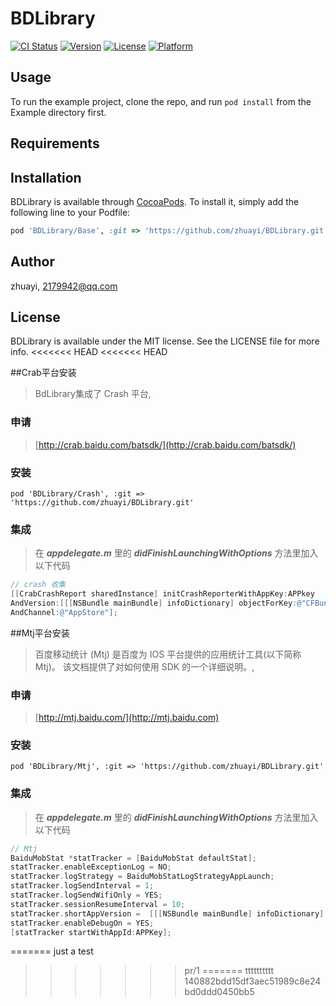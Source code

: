 # BDLibrary

[![CI Status](http://img.shields.io/travis/zhuayi/BDLibrary.svg?style=flat)](https://travis-ci.org/zhuayi/BDLibrary)
[![Version](https://img.shields.io/cocoapods/v/BDLibrary.svg?style=flat)](http://cocoapods.org/pods/BDLibrary)
[![License](https://img.shields.io/cocoapods/l/BDLibrary.svg?style=flat)](http://cocoapods.org/pods/BDLibrary)
[![Platform](https://img.shields.io/cocoapods/p/BDLibrary.svg?style=flat)](http://cocoapods.org/pods/BDLibrary)

## Usage

To run the example project, clone the repo, and run `pod install` from the Example directory first.

## Requirements

## Installation

BDLibrary is available through [CocoaPods](http://cocoapods.org). To install
it, simply add the following line to your Podfile:

```ruby
pod 'BDLibrary/Base', :git => 'https://github.com/zhuayi/BDLibrary.git'
```

## Author

zhuayi, 2179942@qq.com

## License

BDLibrary is available under the MIT license. See the LICENSE file for more info.
<<<<<<< HEAD
<<<<<<< HEAD


##Crab平台安装


> BdLibrary集成了 Crash 平台,  

### 申请

> [http://crab.baidu.com/batsdk/](http://crab.baidu.com/batsdk/)


### 安装

```shell
pod 'BDLibrary/Crash', :git => 'https://github.com/zhuayi/BDLibrary.git'
```


### 集成

> 在 ***appdelegate.m*** 里的 ***didFinishLaunchingWithOptions*** 方法里加入以下代码

```objective-c
// crash 收集
[[CrabCrashReport sharedInstance] initCrashReporterWithAppKey:APPkey
AndVersion:[[[NSBundle mainBundle] infoDictionary] objectForKey:@"CFBundleVersion"]
AndChannel:@"AppStore"];
```



##Mtj平台安装


> 百度移动统计 (Mtj) 是百度为 IOS 平台提供的应用统计工具(以下简称 Mtj)。 该文档提供了对如何使用 SDK 的一个详细说明。,  

### 申请

> [http://mtj.baidu.com/](http://mtj.baidu.com)


### 安装

```shell
pod 'BDLibrary/Mtj', :git => 'https://github.com/zhuayi/BDLibrary.git'
```

### 集成

> 在 ***appdelegate.m*** 里的 ***didFinishLaunchingWithOptions*** 方法里加入以下代码

```objective-c
// Mtj
BaiduMobStat *statTracker = [BaiduMobStat defaultStat];
statTracker.enableExceptionLog = NO;
statTracker.logStrategy = BaiduMobStatLogStrategyAppLaunch;
statTracker.logSendInterval = 1;
statTracker.logSendWifiOnly = YES;
statTracker.sessionResumeInterval = 10;
statTracker.shortAppVersion =  [[[NSBundle mainBundle] infoDictionary] objectForKey:@"CFBundleVersion"];
statTracker.enableDebugOn = YES;
[statTracker startWithAppId:APPKey];
```
=======
just a test
>>>>>>> pr/1
=======
tttttttttt
>>>>>>> 140882bdd15df3aec51989c8e24bd0ddd0450bb5
